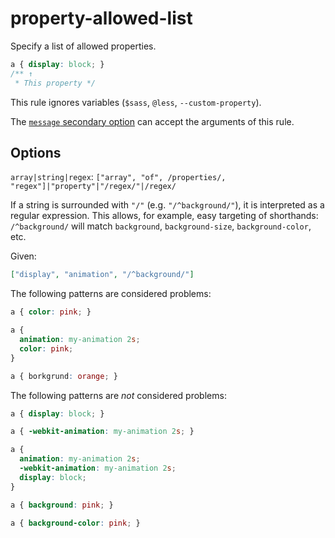 # property-allowed-list  
  
Specify a list of allowed properties.  
  
<!-- prettier-ignore -->  
```css  
a { display: block; }  
/** ↑  
 * This property */  
```  
  
This rule ignores variables (`$sass`, `@less`, `--custom-property`).  
  
The [`message` secondary option](../../../docs/user-guide/configure.md#message) can accept the arguments of this rule.  
  
## Options  
  
`array|string|regex`: `["array", "of", /properties/, "regex"]|"property"|"/regex/"|/regex/`  
  
If a string is surrounded with `"/"` (e.g. `"/^background/"`), it is interpreted as a regular expression. This allows, for example, easy targeting of shorthands: `/^background/` will match `background`, `background-size`, `background-color`, etc.  
  
Given:  
  
```json  
["display", "animation", "/^background/"]  
```  
  
The following patterns are considered problems:  
  
<!-- prettier-ignore -->  
```css  
a { color: pink; }  
```  
  
<!-- prettier-ignore -->  
```css  
a {  
  animation: my-animation 2s;  
  color: pink;  
}  
```  
  
<!-- prettier-ignore -->  
```css  
a { borkgrund: orange; }  
```  
  
The following patterns are _not_ considered problems:  
  
<!-- prettier-ignore -->  
```css  
a { display: block; }  
```  
  
<!-- prettier-ignore -->  
```css  
a { -webkit-animation: my-animation 2s; }  
```  
  
<!-- prettier-ignore -->  
```css  
a {  
  animation: my-animation 2s;  
  -webkit-animation: my-animation 2s;  
  display: block;  
}  
```  
  
<!-- prettier-ignore -->  
```css  
a { background: pink; }  
```  
  
<!-- prettier-ignore -->  
```css  
a { background-color: pink; }  
```  
